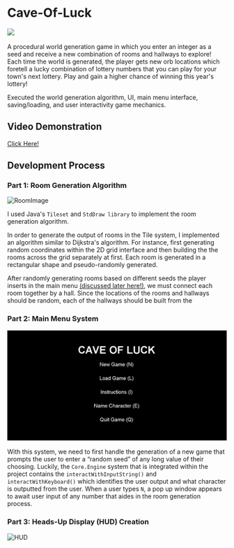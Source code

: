 # Cave-Of-Luck

![](https://github.com/angela-rodriguezz/Cave-Of-Luck/blob/main/game%20gif.gif)

A procedural world generation game in which you enter an integer as a seed and receive a new combination of rooms and hallways to explore! Each time the world is generated, the player gets new orb locations which foretell a lucky combination of lottery numbers that you can play for your town's next lottery. Play and gain a higher chance of winning this year's lottery!

Executed the world generation algorithm, UI, main menu interface, saving/loading, and user interactivity game mechanics.

## Video Demonstration
[Click Here!](https://www.youtube.com/watch?v=FtFxGPzvim0)

## Development Process

### Part 1: Room Generation Algorithm

![RoomImage](https://sp23.datastructur.es/materials/proj/proj3/img/compliant_world_example.png)

I used Java's ``Tileset`` and ``StdDraw library`` to implement the room generation algorithm.

In order to generate the output of rooms in the Tile system, I implemented an algorithm similar to Dijkstra's algorithm. For instance, first generating random coordinates within the 2D grid interface and then building the the rooms across the grid separately at first. Each room is generated in a rectangular shape and pseudo-randomly generated. 

After randomly generating rooms based on different seeds the player inserts in the main menu [(discussed later here!)](#part-3:-heads-up-display-(hud)-creation), we must connect each room together by a hall. Since the locations of the rooms and hallways should be random, each of the hallways should be built from the 

### Part 2: Main Menu System

![Menu](https://github.com/angela-rodriguezz/Cave-Of-Luck/blob/6d05b5eb8dadd476c616334184b7eb74c11c71e6/cavemenu.png)

With this system, we need to first handle the generation of a new game that prompts the user to enter a “random seed” of any long value of their choosing. Luckily, the `Core.Engine` system that is integrated within the project contains the `interactWithInputString()` and `interactWithKeyboard()` which identifies the user output and what character is outputted from the user. When a user types `N`, a pop up window appears to await user input of any number that aides in the room generation process.

### Part 3: Heads-Up Display (HUD) Creation

![HUD](https://sp23.datastructur.es/materials/proj/proj3/img/UI_example0.png)

